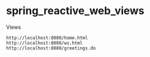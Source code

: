 # spring_reactive_web_views

Views

    http://localhost:8080/home.html
    http://localhost:8080/ws.html
    http://localhost:8080/greetings.do